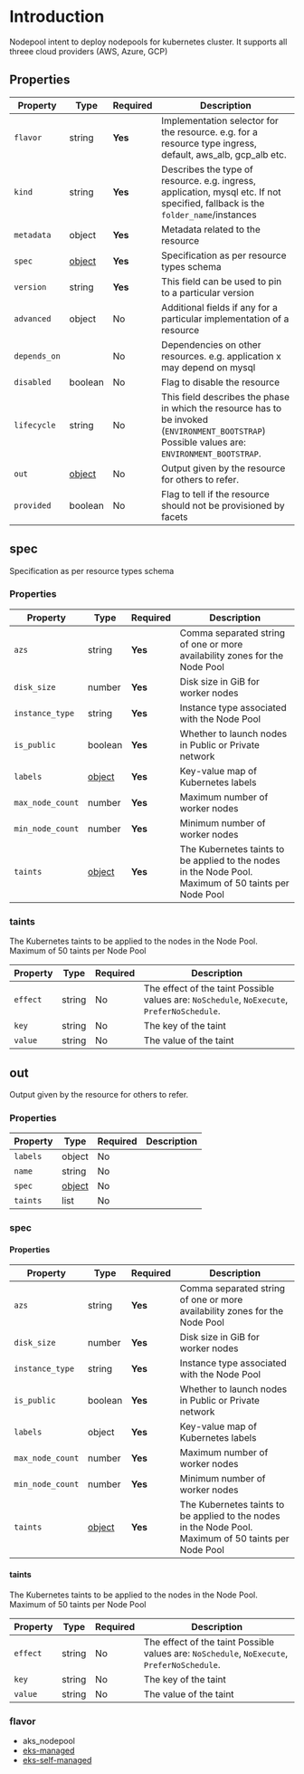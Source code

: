 # Introduction

Nodepool intent to deploy nodepools for kubernetes cluster. It supports all threee cloud providers (AWS, Azure, GCP)

## Properties

| Property     | Type            | Required | Description                                                                                                                                    |
| ------------ | --------------- | -------- | ---------------------------------------------------------------------------------------------------------------------------------------------- |
| `flavor`     | string          | **Yes**  | Implementation selector for the resource. e.g. for a resource type ingress, default, aws_alb, gcp_alb etc.                                     |
| `kind`       | string          | **Yes**  | Describes the type of resource. e.g. ingress, application, mysql etc. If not specified, fallback is the `folder_name`/instances                |
| `metadata`   | object          | **Yes**  | Metadata related to the resource                                                                                                               |
| `spec`       | [object](#spec) | **Yes**  | Specification as per resource types schema                                                                                                     |
| `version`    | string          | **Yes**  | This field can be used to pin to a particular version                                                                                          |
| `advanced`   | object          | No       | Additional fields if any for a particular implementation of a resource                                                                         |
| `depends_on` |                 | No       | Dependencies on other resources. e.g. application x may depend on mysql                                                                        |
| `disabled`   | boolean         | No       | Flag to disable the resource                                                                                                                   |
| `lifecycle`  | string          | No       | This field describes the phase in which the resource has to be invoked (`ENVIRONMENT_BOOTSTRAP`) Possible values are: `ENVIRONMENT_BOOTSTRAP`. |
| `out`        | [object](#out)  | No       | Output given by the resource for others to refer.                                                                                              |
| `provided`   | boolean         | No       | Flag to tell if the resource should not be provisioned by facets                                                                               |

## spec

Specification as per resource types schema

### Properties

| Property         | Type              | Required | Description                                                                                           |
| ---------------- | ----------------- | -------- | ----------------------------------------------------------------------------------------------------- |
| `azs`            | string            | **Yes**  | Comma separated string of one or more availability zones for the Node Pool                            |
| `disk_size`      | number            | **Yes**  | Disk size in GiB for worker nodes                                                                     |
| `instance_type`  | string            | **Yes**  | Instance type associated with the Node Pool                                                           |
| `is_public`      | boolean           | **Yes**  | Whether to launch nodes in Public or Private network                                                  |
| `labels`         | [object](#labels) | **Yes**  | Key-value map of Kubernetes labels                                                                    |
| `max_node_count` | number            | **Yes**  | Maximum number of worker nodes                                                                        |
| `min_node_count` | number            | **Yes**  | Minimum number of worker nodes                                                                        |
| `taints`         | [object](#taints) | **Yes**  | The Kubernetes taints to be applied to the nodes in the Node Pool. Maximum of 50 taints per Node Pool |

### taints

The Kubernetes taints to be applied to the nodes in the Node Pool. Maximum of 50 taints per Node Pool

| Property | Type   | Required | Description                                                                                 |
| -------- | ------ | -------- | ------------------------------------------------------------------------------------------- |
| `effect` | string | No       | The effect of the taint Possible values are: `NoSchedule`, `NoExecute`, `PreferNoSchedule`. |
| `key`    | string | No       | The key of the taint                                                                        |
| `value`  | string | No       | The value of the taint                                                                      |

## out

Output given by the resource for others to refer.

### Properties

| Property | Type            | Required | Description |
| -------- | --------------- | -------- | ----------- |
| `labels` | object          | No       |             |
| `name`   | string          | No       |             |
| `spec`   | [object](#spec) | No       |             |
| `taints` | list            | No       |             |

### spec

#### Properties

| Property         | Type              | Required | Description                                                                                           |
| ---------------- | ----------------- | -------- | ----------------------------------------------------------------------------------------------------- |
| `azs`            | string            | **Yes**  | Comma separated string of one or more availability zones for the Node Pool                            |
| `disk_size`      | number            | **Yes**  | Disk size in GiB for worker nodes                                                                     |
| `instance_type`  | string            | **Yes**  | Instance type associated with the Node Pool                                                           |
| `is_public`      | boolean           | **Yes**  | Whether to launch nodes in Public or Private network                                                  |
| `labels`         | object            | **Yes**  | Key-value map of Kubernetes labels                                                                    |
| `max_node_count` | number            | **Yes**  | Maximum number of worker nodes                                                                        |
| `min_node_count` | number            | **Yes**  | Minimum number of worker nodes                                                                        |
| `taints`         | [object](#taints) | **Yes**  | The Kubernetes taints to be applied to the nodes in the Node Pool. Maximum of 50 taints per Node Pool |

#### taints

The Kubernetes taints to be applied to the nodes in the Node Pool. Maximum of 50 taints per Node Pool

| Property | Type   | Required | Description                                                                                 |
| -------- | ------ | -------- | ------------------------------------------------------------------------------------------- |
| `effect` | string | No       | The effect of the taint Possible values are: `NoSchedule`, `NoExecute`, `PreferNoSchedule`. |
| `key`    | string | No       | The key of the taint                                                                        |
| `value`  | string | No       | The value of the taint                                                                      |


### flavor

- aks_nodepool
- [eks-managed](nodepool.eks-managed.schema.md)
- [eks-self-managed](nodepool.eks-self-managed.schema.md)